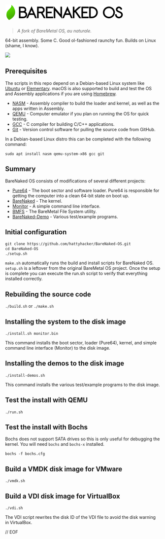 # ![BareNaked OS](doc/icon.png)

> *A fork of BareMetal OS, au naturale.*

64-bit assembly. Some C. Good ol-fashioned raunchy fun. Builds on Linux (shame, I know).

<img src="./doc/ScreenShot.png"></img>

## Prerequisites

The scripts in this repo depend on a Debian-based Linux system like [Ubuntu](https://www.ubuntu.com/download/desktop) or [Elementary](https://elementary.io). macOS is also supported to build and test the OS and Assembly applications if you are using [Homebrew](https://brew.sh).

- [NASM](https://nasm.us) - Assembly compiler to build the loader and kernel, as well as the apps written in Assembly.
- [QEMU](https://www.qemu.org) - Computer emulator if you plan on running the OS for quick testing.
- [GCC](https://gcc.gnu.org) - C compiler for building C/C++ applications.
- [Git](https://git-scm.com) - Version control software for pulling the source code from GitHub.

In a Debian-based Linux distro this can be completed with the following command:

	sudo apt install nasm qemu-system-x86 gcc git


## Summary

BareNaked OS consists of modifications of several different projects:

- [Pure64](src/Pure64/) - The boot sector and software loader. Pure64 is responsible for getting the computer into a clean 64-bit state on boot up.
- [BareNaked](src/BareNaked) - The kernel.
- [Monitor](src/BareNaked-Monitor) - A simple command line interface.
- [BMFS](src/BMFS) - The BareMetal File System utility.
- [BareNaked-Demo](src/BareNaked-Demo) - Various test/example programs.


## Initial configuration

	git clone https://github.com/hattyhacker/BareNaked-OS.git
	cd BareNaked-OS
	./setup.sh

`make.sh` automatically runs the build and install scripts for BareNaked OS. `setup.sh` is a leftover from the original BareMetal OS project. Once the setup is complete you can execute the run.sh script to verify that everything installed correctly.


## Rebuilding the source code

`./build.sh` or `./make.sh`


## Installing the system to the disk image

	./install.sh monitor.bin

This command installs the boot sector, loader (Pure64), kernel, and simple command line interface (Monitor) to the disk image.


## Installing the demos to the disk image

	./install-demos.sh

This command installs the various test/example programs to the disk image.


## Test the install with QEMU

	./run.sh


## Test the install with Bochs

Bochs does not support SATA drives so this is only useful for debugging the kernel. You will need `bochs` and `bochs-x` installed.

	bochs -f bochs.cfg


## Build a VMDK disk image for VMware

	./vmdk.sh


## Build a VDI disk image for VirtualBox

	./vdi.sh

The VDI script rewrites the disk ID of the VDI file to avoid the disk warning in VirtualBox.



// EOF
